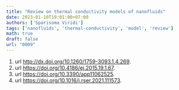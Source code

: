 ```yaml
---
title: "Review on thermal conductivity models of nanofluids"
date: 2023-01-10T19:01:00+07:00
authors: ['Sparisoma Viridi']
tags: ['nanofluids', 'thermal-conductivity', 'model', 'review']
math: true
draft: false
url: "0009"
---
```


1. url http://dx.doi.org/10.1260/1759-3093.1.4.269.
2. url https://doi.org/10.4186/ej.2015.19.1.67.
3. url https://doi.org/10.3390/app11062525.
4. url https://doi.org/10.1016/j.rser.2021.111573.
